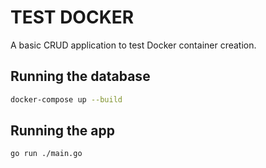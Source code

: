 # TEST DOCKER

A basic CRUD application to test Docker container creation.

## Running the database

```bash
docker-compose up --build
```

## Running the app

```bash
go run ./main.go
```
